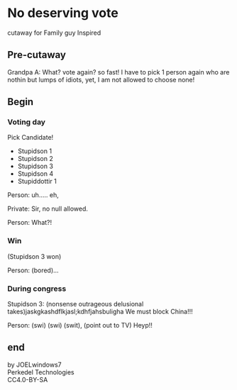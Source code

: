 # No deserving vote

cutaway for Family guy Inspired

## Pre-cutaway

Grandpa A: What? vote again? so fast! I have to pick 1 person again who are nothin but lumps of idiots, yet, I am not allowed to choose none!

## Begin

### Voting day

Pick Candidate!

- Stupidson 1
- Stupidson 2
- Stupidson 3
- Stupidson 4
- Stupiddottir 1

Person: uh..... eh, 

Private: Sir, no null allowed.

Person: What?!

### Win

(Stupidson 3 won)

Person: (bored)...

### During congress

Stupidson 3: (nonsense outrageous delusional takes)jaskgkashdflkjasl;kdhfjahsbuligha We must block China!!!

Person: (swi) (swi) (swit), (point out to TV) Heyp!!

## end

by JOELwindows7  
Perkedel Technologies  
CC4.0-BY-SA